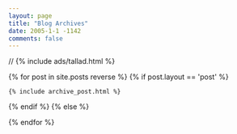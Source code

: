 ```yaml
---
layout: page
title: "Blog Archives"
date: 2005-1-1 -1142
comments: false
---
```

// {% include ads/tallad.html %}


<div class="archives" itemscope itemtype="http://schema.org/Blog">
{% for post in site.posts reverse %}
{% if post.layout == 'post' %}
	
	{% include archive_post.html %}
{% endif %}
{% else %}
 
{% endfor %}
  </ul>
</div>